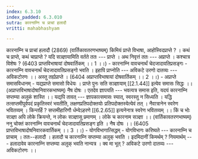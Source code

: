 ```yaml
---
index: 6.3.10
index_padded: 6.3.010
sutra: कारनाम्नि च प्राचां हलादौ
vritti: mahabhashyam

---
```

 कारनाम्नि च प्राचां हलादौ (2869) (वार्तिकावतरणभाष्यम्) किमियं प्राप्ते विभाषा, आहोस्विदप्राप्ते ? । कथं च प्राप्ते, कथं चाप्राप्ते ? यदि सञ्ज्ञायामिति वर्तते ततः --- प्राप्ते । अथ निवृत्तं ततः --- अप्राप्ते । कश्चात्र विशेषः ? (6403 प्राप्तविभाषायां दोषवार्तिकम् ।। 1 ।।) - कारनाम्नि वावचनार्थं चेदजादावतिप्रसङ्गः - कारनाम्नि वावचनार्थं चेदजादावतिप्रसङ्गो भवति । इहापि प्राप्नोति --- अविकटे उरणो दातव्यः --- अविकटोरणः ।। अस्तु तर्ह्यप्राप्ते । (6404 अप्राप्तविभाषायां दोषवार्तिकम् ।। 2 ।।) - अप्राप्ते समासविधानम् - यद्यप्राप्ते समासो विधेयः । प्राप्ते पुनः सति सञ्ज्ञायाम् [[2.1.44]] इत्येव समासः सिद्धः ।। (अप्राप्तविभाषादोषानिवारकभाष्यम्) नैष दोषः । एतदेव ज्ञापयति --- भवत्यत्र समास इति, यदयं कारनाम्नि सप्तम्या अलुकं शास्ति ।। यद्यपि तावत् --- ज्ञापकात्समासः स्यात्, स्वरस्तु न सिध्यति । यद्धि तत्सप्तमीपूर्वपदं प्रकृतिस्वरं भवतीति, लक्षणप्रतिपदोक्तयोः प्रतिपदोक्तस्येत्येवं तत् । नैवात्रानेन स्वरेण भवितव्यम् । किन्तर्हि ? सप्तमीहारिणौ र्धम्येऽहरणे [[6.2.65]] इत्यनेनात्र स्वरेण भवितव्यम् ।। किं च भोः सञ्ज्ञा अपि लोके क्रियन्ते, न लोकः सञ्ज्ञासु प्रमाणम् । लोके च कारनाम सञ्ज्ञा ।। (वार्तिकावतरणभाष्यम्) ननु चोक्तं कारनाम्नि वावचनार्थं चेदजादावतिप्रसङ्ग इति । नैष दोषः ।। (6405 प्राप्तविभाषादोषनिवारकवार्तिकम् ।। 3 ।।) - योगविभागात्सिद्धम् - योगविभागः करिष्यते --- कारनाम्नि च प्राचाम् । ततः--हलादौ । हलादौ च कारनाम्नि सप्तम्या अलुक् भवति । इदमिदानीं किमर्थम् ? नियमार्थम् --- हलादावेव कारनाम्नि सप्तम्या अलुक् भवति नान्यत्र । क्व मा भूत् ? अविकटे उरणो दातव्यः --- अविकटोरणः ।। 